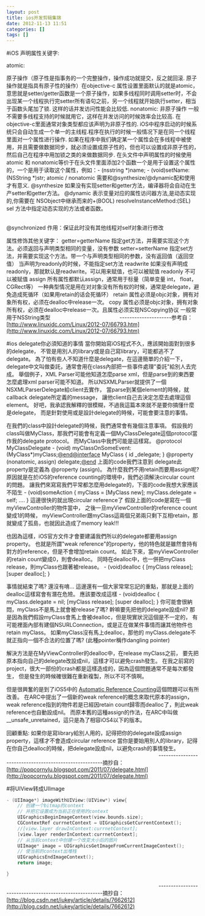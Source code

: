 ```yaml
---
layout: post
title: ios开发剪辑集锦
date: 2012-11-13 11:51
categories: []
tags: []
---
```

#iOS 声明属性关键字:

atomic:


原子操作（原子性是指事务的一个完整操作，操作成功就提交，反之就回滚. 原子操作就是指具有原子性的操作）在objective-c 属性设置里面默认的就是atomic，意思就是setter/getter函数是一个原子操作，如果多线程同时调用setter时，不会出现某一个线程执行完setter所有语句之前，另一个线程就开始执行setter，相当于函数头尾加了锁. 这样的话并发访问性能会比较低.
nonatomic:
非原子操作 一般不需要多线程支持的时候就用它，这样在并发访问的时候效率会比较高. 在objective-c里面通常对象类型都应该声明为非原子性的. iOS中程序启动的时候系统只会自动生成一个单一的主线程.程序在执行的时候一般情况下是在同一个线程里面对一个属性进行操作. 如果在程序中我们确定某一个属性会在多线程中被使用，并且需要做数据同步，就必须设置成原子性的，但也可以设置成非原子性的，然后自己在程序中用加锁之类的来做数据同步.
在头文件中声明属性的时候使用atomic 和 nonatomic等价于在头文件里面添加2个函数一个是用于设置这个属性的，一个是用于读取这个属性，例如：- (nsstring *)name; - (void)setName:(NSString *)str;
atomic / nonatomic 需要和@synthesize/@dynamic配和使用才有意义.
@synthesize
如果没有实现setter和getter方法，编译器将会自动在生产setter和getter方法。
@dynamic
表示变量对应的属性访问器方法,是动态实现的,你需要在 NSObject中继承而来的+(BOOL) resolveInstanceMethod:(SEL) sel 方法中指定动态实现的方法或者函数。
##
@synchronized
作用：保证此时没有其他线程对self对象进行修改




属性修饰其他关键字：
getter=getterName
指定get方法，并需要实现这个方法。必须返回与声明类型相同的变量，没有参数
setter=setterName
指定set方法，并需要实现这个方法。带一个与声明类型相同的参数，没有返回值（返回空值）
当声明为readonly的时候，不能指定set方法
readwrite
如果没有声明成readonly，那就默认是readwrite。可以用来赋值，也可以被赋值
readonly
不可以被赋值
assign
所有属性都默认assign，通常用于标量（简单变量 int， float，CGRect等）
一种典型情况是用在对对象没有所有权的时候，通常是delegate，避免造成死循环（如果用retain的话会死循环）
retain
属性必须是objc对象，拥有对象所有权，必须在dealloc中release一次。
copy
属性必须是objc对象，拥有对象所有权，必须在dealloc中release一次。且属性必须实现NSCopying协议
一般常用于NSString类型
                                             ---------------------参考自：[http://www.linuxidc.com/Linux/2012-07/66793.htm](http://www.linuxidc.com/Linux/2012-07/66793.htm)



#ios delegate你必須知道的事情
當你開始寫iOS程式不久，應該開始面對到很多的delegate，
不管是用別人的library或是自己寫library，可能都逃不了delegate。
為了怕有些人不知道什麼是delegate，在這邊簡單的介紹一下，
delegate中文叫做委託，通常會用在class內部把一些事件處理"委託"給別人去完成。
舉個例子，XML Parser可能他知道怎麼parse xml，但是parse到的東西要怎麼處理xml parser可能不知道。
所以NSXMLParser就提供了一個NSXMLParserDelegate給client去實作，
當parse到某個element的時候，就callback delegate所定義的message，
讓他client自己去決定怎麼去處理這個element。
好吧，我承認我解釋的很模糊，不過我這篇本來就不是要你搞懂什麼是delegate，
而是針對使用或是設計delegate的時候，可能會要注意的事情。

在我們的class中設計delegate的時候，我們通常會有幾個注意事項。
假設我的class叫做MyClass，那我們可能會有定義一個MyClassDelegate這個protocol當作我的delegate protocol。
而MyClass中我們可能是這樣寫。
	@protocol MyClassDelegate <NSObject>
	- (void) myClassOnSomeEvent:(MyClass*)myClass;[@end](http://my.oschina.net/u/567204)[@interface](http://my.oschina.net/interface)  MyClass
	{
	    id<MyClassDelegate> _delegate;
	}
	@property (nonatomic, assign) delegate;[@end](http://my.oschina.net/u/567204)
上面的code我們注意到 delegate此property是定義為 @property (assign)。
為什麼我們不用retain而要用assign呢?
原因就是在於iOS的reference counting的環境中，我們必須解決circular count的問題。
讓我們來寫寫我們平常都怎麼用delegate的，下面的code我想大家應該不陌生
	- (void)someAction
	{
	   myClass = [MyClass new];
	   myClass.delegate = self;
	   ....
	}
這邊很快的就出現circular reference了
假設上面的code是寫在一個myViewController的物件當中，
之後一旦myViewController的reference count變成1的時候，
myViewController跟myClass這兩個兄弟兩只剩下互相retain，那就變成了孤島，也就因此造成了memory leak!!! 

也因為這樣，iOS官方文件才會要建議我們所以的delegate都要用assign property。
也就是所謂"weak reference"的property，他的特色就是雖然會持有對方的reference，但是不會增加retain count。
如此下來，當myViewController的retain count變成0，則會dealloc。
同時在dealloc中，也一併把myClass release，則myClass也跟著被release。
	- (void)dealloc
	{
	   [myClass release];
	   [super dealloc];
	}


事情就結束了嗎? 還沒有唷...
這邊還有一個大家常常忘記的重點，那就是上面的dealloc這樣寫會有潛在危險。
應該要改成這樣
	- (void)dealloc
	{
	   myClass.delegate = nil;    [myClass release];
	   [super dealloc];
	}
你可能會很納悶，myClass不是馬上就會被release了嗎? 幹嘛要先把他的delegate設成nil?
那是因為我們假設myClass會馬上會被dealloc，但是現實狀況這個是不一定的，
有可能裡面內部有建個NSURLConnection，或是正在做某件事情而讓其他物件也retain myClass。
如果myClass沒有馬上dealloc，那他的 myClass.delegate不就正指向一個不合法的位置了嗎? (此種pointer稱作dangling pointer)


解決方法是在MyViewController的dealloc中，在release myClass之前，
要先把原本指向自己的delegate改設成nil，這樣才可以避免crash發生。
在我之前寫的project，很大一部份的crash都是這樣造成的，因為這個問題通常不是每次都發生，
但是發生的時候確很難在重新複製，所以不可不慎啊。


但是很興奮的是到了iOS5中的 [Automatic Reference Counting](http://popcornylu.blogspot.com/2011/06/arc-automatic-reference-counting.html)這個問題可以有所改善。
在ARC中提出了一個新的weak reference的概念來取代原本的assign，
weak reference指到的物件若是已經因retain count歸零而dealloc了，則此weak reference也自動設成nil。
而原本舊的這種assign的作法，在ARC中叫做__unsafe_unretained，這只是為了相容iOS4以下的版本。

回顧重點:
如果你是寫library給別人用的，記得把你的delegate設成assign property，這樣才不會造成circular reference
當你是要始用別人的library，記得在你自己dealloc的時候，把delegate設成nil，以避免crash的事情發生。
                                                                                                     -------------------------------------------------------摘抄自：[http://popcornylu.blogspot.com/2011/07/delegate.html](http://popcornylu.blogspot.com/2011/07/delegate.html)

#将UIView转成UIImage


```cpp
- (UIImage*) imageWithUIView:(UIView*) view{
    // 创建一个bitmap的context  
    // 并把它设置成为当前正在使用的context  
    UIGraphicsBeginImageContext(view.bounds.size);  
    CGContextRef currnetContext = UIGraphicsGetCurrentContext();
    //[view.layer drawInContext:currnetContext];
    [view.layer renderInContext:currnetContext];
    // 从当前context中创建一个改变大小后的图片  
    UIImage* image = UIGraphicsGetImageFromCurrentImageContext();  
    // 使当前的context出堆栈  
    UIGraphicsEndImageContext();  
    return image;

}
```


                                                                                                     -------------------------------------------------------摘抄自：[http://blog.csdn.net/iukey/article/details/7662612](http://blog.csdn.net/iukey/article/details/7662612)
